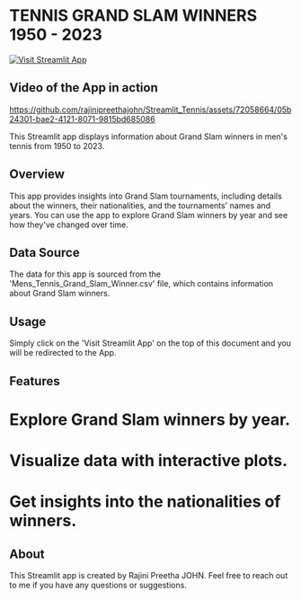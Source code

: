 # TENNIS GRAND SLAM WINNERS 1950 - 2023

[![Visit Streamlit App](https://static.streamlit.io/badges/streamlit_badge_black_white.svg)](https://tennisgrandslamwinners.streamlit.app/)

## Video of the App in action
https://github.com/rajinipreethajohn/Streamlit_Tennis/assets/72058664/05b24301-bae2-4121-8071-9815bd685086



This Streamlit app displays information about Grand Slam winners in men's tennis from 1950 to 2023.

## Overview

This app provides insights into Grand Slam tournaments, including details about the winners, their nationalities, and the tournaments' names and years. You can use the app to explore Grand Slam winners by year and see how they've changed over time.

## Data Source

The data for this app is sourced from the 'Mens_Tennis_Grand_Slam_Winner.csv' file, which contains information about Grand Slam winners.

## Usage
Simply click on the 'Visit Streamlit App' on the top of this document and you will be redirected to the App.

## Features

# Explore Grand Slam winners by year.
# Visualize data with interactive plots.
# Get insights into the nationalities of winners.

## About

This Streamlit app is created by Rajini Preetha JOHN. Feel free to reach out to me if you have any questions or suggestions.
